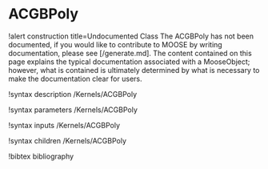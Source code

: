 <!-- MOOSE Documentation Stub: Remove this when content is added. -->

# ACGBPoly

!alert construction title=Undocumented Class
The ACGBPoly has not been documented, if you would like to contribute to MOOSE by
writing documentation, please see [/generate.md]. The content contained on this page explains
the typical documentation associated with a MooseObject; however, what is contained is ultimately
determined by what is necessary to make the documentation clear for users.

!syntax description /Kernels/ACGBPoly

!syntax parameters /Kernels/ACGBPoly

!syntax inputs /Kernels/ACGBPoly

!syntax children /Kernels/ACGBPoly

!bibtex bibliography
